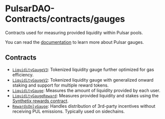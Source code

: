 # PulsarDAO-Contracts/contracts/gauges

Contracts used for measuring provided liquidity within Pulsar pools.

You can read the [documentation](https://pulsar.readthedocs.io/dao-gauges.html) to learn more about Pulsar gauges.

## Contracts

* [`LiquidityGaugeV3`](LiquidityGaugeV3.vy): Tokenized liquidity gauge further optimized for gas efficiency.
* [`LiquidityGaugeV2`](LiquidityGaugeV2.vy): Tokenized liquidity gauge with generalized onward staking and support for multiple reward tokens.
* [`LiquidityGauge`](LiquidityGauge.vy): Measures the amount of liquidity provided by each user.
* [`LiquidityGaugeReward`](LiquidityGaugeReward.vy): Measures provided liquidity and stakes using the [Synthetix rewards contract](https://github.com/PulsarSwap/unipool-fork).
* [`RewardsOnlyGauge`](RewardsOnlyGauge.vy): Handles distribution of 3rd-party incentives without receiving PUL emissions. Typically used on sidechains.
